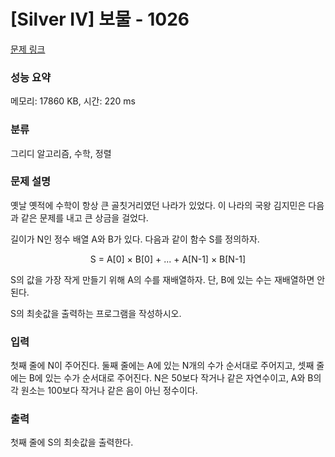# [Silver IV] 보물 - 1026 

[문제 링크](https://www.acmicpc.net/problem/1026) 

### 성능 요약

메모리: 17860 KB, 시간: 220 ms

### 분류

그리디 알고리즘, 수학, 정렬

### 문제 설명

<p>옛날 옛적에 수학이 항상 큰 골칫거리였던 나라가 있었다. 이 나라의 국왕 김지민은 다음과 같은 문제를 내고 큰 상금을 걸었다.</p>

<p>길이가 N인 정수 배열 A와 B가 있다. 다음과 같이 함수 S를 정의하자.</p>

<p style="text-align: center;">S = A[0] × B[0] + ... + A[N-1] × B[N-1]</p>

<p>S의 값을 가장 작게 만들기 위해 A의 수를 재배열하자. 단, B에 있는 수는 재배열하면 안 된다.</p>

<p>S의 최솟값을 출력하는 프로그램을 작성하시오.</p>

### 입력 

 <p>첫째 줄에 N이 주어진다. 둘째 줄에는 A에 있는 N개의 수가 순서대로 주어지고, 셋째 줄에는 B에 있는 수가 순서대로 주어진다. N은 50보다 작거나 같은 자연수이고, A와 B의 각 원소는 100보다 작거나 같은 음이 아닌 정수이다.</p>

### 출력 

 <p>첫째 줄에 S의 최솟값을 출력한다.</p>

